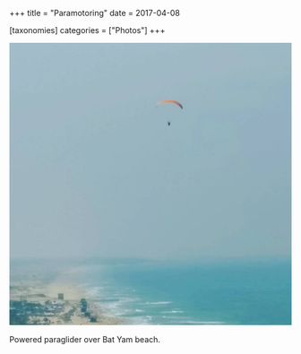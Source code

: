 +++
title = "Paramotoring"
date = 2017-04-08

[taxonomies]
categories = ["Photos"]
+++

![Paramotoring](paramotoring.jpeg)

Powered paraglider over Bat Yam beach.
